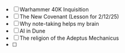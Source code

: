 - [ ] Warhammer 40K Inquisition
- [ ] The New Covenant (Lesson for 2/12/25)
- [ ] Why note-taking helps my brain
- [ ] AI in Dune
- [ ] The religion of the Adeptus Mechanicus
- [ ] 